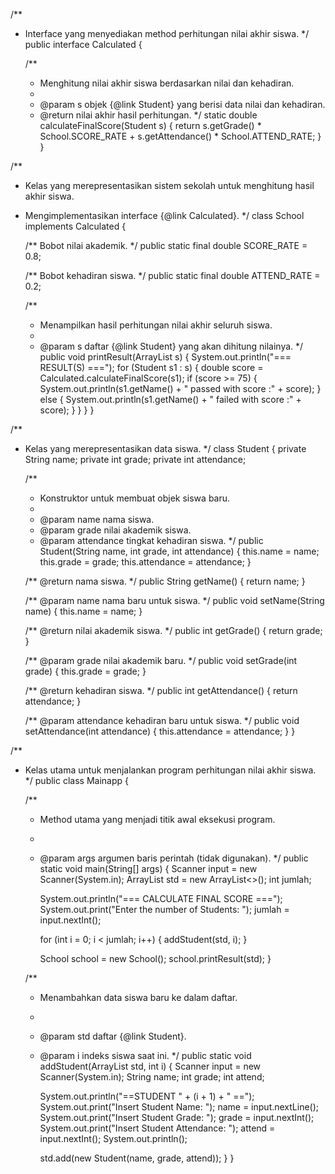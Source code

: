 /**
 * Interface yang menyediakan method perhitungan nilai akhir siswa.
 */
public interface Calculated {

    /**
     * Menghitung nilai akhir siswa berdasarkan nilai dan kehadiran.
     *
     * @param s objek {@link Student} yang berisi data nilai dan kehadiran.
     * @return nilai akhir hasil perhitungan.
     */
    static double calculateFinalScore(Student s) {
        return s.getGrade() * School.SCORE_RATE + s.getAttendance() * School.ATTEND_RATE;
    }
}


/**
 * Kelas yang merepresentasikan sistem sekolah untuk menghitung hasil akhir siswa.
 * Mengimplementasikan interface {@link Calculated}.
 */
class School implements Calculated {

    /** Bobot nilai akademik. */
    public static final double SCORE_RATE = 0.8;

    /** Bobot kehadiran siswa. */
    public static final double ATTEND_RATE = 0.2;

    /**
     * Menampilkan hasil perhitungan nilai akhir seluruh siswa.
     *
     * @param s daftar {@link Student} yang akan dihitung nilainya.
     */
    public void printResult(ArrayList<Student> s) {
        System.out.println("=== RESULT(S) ===");
        for (Student s1 : s) {
            double score = Calculated.calculateFinalScore(s1);
            if (score >= 75) {
                System.out.println(s1.getName() + " passed with score :" + score);
            } else {
                System.out.println(s1.getName() + " failed with score :" + score);
            }
        }
    }
}


/**
 * Kelas yang merepresentasikan data siswa.
 */
class Student {
    private String name;
    private int grade;
    private int attendance;

    /**
     * Konstruktor untuk membuat objek siswa baru.
     *
     * @param name nama siswa.
     * @param grade nilai akademik siswa.
     * @param attendance tingkat kehadiran siswa.
     */
    public Student(String name, int grade, int attendance) {
        this.name = name;
        this.grade = grade;
        this.attendance = attendance;
    }

    /** @return nama siswa. */
    public String getName() { return name; }

    /** @param name nama baru untuk siswa. */
    public void setName(String name) { this.name = name; }

    /** @return nilai akademik siswa. */
    public int getGrade() { return grade; }

    /** @param grade nilai akademik baru. */
    public void setGrade(int grade) { this.grade = grade; }

    /** @return kehadiran siswa. */
    public int getAttendance() { return attendance; }

    /** @param attendance kehadiran baru untuk siswa. */
    public void setAttendance(int attendance) { this.attendance = attendance; }
}


/**
 * Kelas utama untuk menjalankan program perhitungan nilai akhir siswa.
 */
public class Mainapp {

    /**
     * Method utama yang menjadi titik awal eksekusi program.
     *
     * @param args argumen baris perintah (tidak digunakan).
     */
    public static void main(String[] args) {
        Scanner input = new Scanner(System.in);
        ArrayList<Student> std = new ArrayList<>();
        int jumlah;

        System.out.println("=== CALCULATE FINAL SCORE ===");
        System.out.print("Enter the number of Students: ");
        jumlah = input.nextInt();

        for (int i = 0; i < jumlah; i++) {
            addStudent(std, i);
        }

        School school = new School();
        school.printResult(std);
    }

    /**
     * Menambahkan data siswa baru ke dalam daftar.
     *
     * @param std daftar {@link Student}.
     * @param i indeks siswa saat ini.
     */
    public static void addStudent(ArrayList<Student> std, int i) {
        Scanner input = new Scanner(System.in);
        String name;
        int grade;
        int attend;

        System.out.println("==STUDENT " + (i + 1) + " ==");
        System.out.print("Insert Student Name: ");
        name = input.nextLine();
        System.out.print("Insert Student Grade: ");
        grade = input.nextInt();
        System.out.print("Insert Student Attendance: ");
        attend = input.nextInt();
        System.out.println();

        std.add(new Student(name, grade, attend));
    }
}

